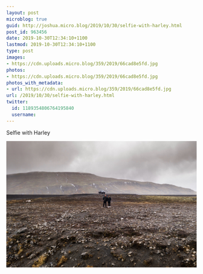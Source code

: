 ```yaml
---
layout: post
microblog: true
guid: http://joshua.micro.blog/2019/10/30/selfie-with-harley.html
post_id: 963456
date: 2019-10-30T12:34:10+1100
lastmod: 2019-10-30T12:34:10+1100
type: post
images:
- https://cdn.uploads.micro.blog/359/2019/66cad8e5fd.jpg
photos:
- https://cdn.uploads.micro.blog/359/2019/66cad8e5fd.jpg
photos_with_metadata:
- url: https://cdn.uploads.micro.blog/359/2019/66cad8e5fd.jpg
url: /2019/10/30/selfie-with-harley.html
twitter:
  id: 1189354806764195840
  username: 
---
```

Selfie with Harley

<a href="https://joshwithers.blog/uploads/2019/66cad8e5fd.jpg"><img src="uploads/2019/66cad8e5fd.jpg" width="600" height="399" alt="" style="height: auto;" class="sunlit_image" /></a>

